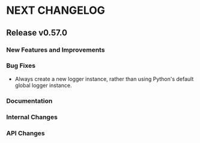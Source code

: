 # NEXT CHANGELOG

## Release v0.57.0

### New Features and Improvements

### Bug Fixes

* Always create a new logger instance, rather than using Python's default global logger instance.

### Documentation

### Internal Changes

### API Changes

